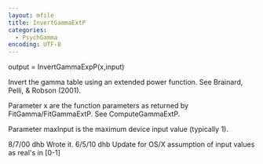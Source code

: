 ```yaml
---
layout: mfile
title: InvertGammaExtP
categories:
  - PsychGamma
encoding: UTF-8
---
```


output = InvertGammaExpP(x,input)

Invert the gamma table using an extended power function.
See Brainard, Pelli, & Robson (2001).

Parameter x are the function parameters as returned
by FitGamma/FitGammaExtP.  See ComputeGammaExtP.

Parameter maxInput is the maximum device input
value (typically 1).

8/7/00   dhb      Wrote it.
6/5/10   dhb      Update for OS/X assumption of input values as real's in [0-1]